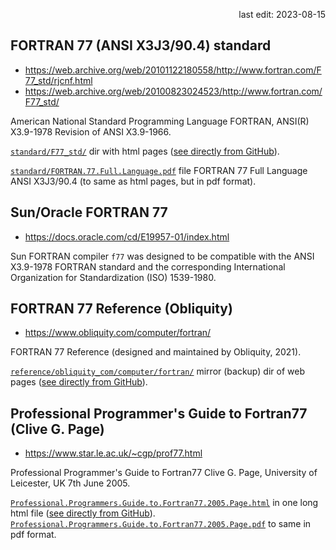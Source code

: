 <p align="right">last edit: 2023-08-15</p>

## FORTRAN 77 (ANSI X3J3/90.4) standard
* https://web.archive.org/web/20101122180558/http://www.fortran.com/F77_std/rjcnf.html
* https://web.archive.org/web/20100823024523/http://www.fortran.com/F77_std/

American National Standard Programming Language FORTRAN, ANSI(R) X3.9-1978
Revision of ANSI X3.9-1966.

[`standard/F77_std/`](standard/F77_std/) dir with html pages ([see directly from GitHub](https://raw.githack.com/musinsky/develop/master/fortran/FORTRAN77_doc/standard/F77_std/rjcnf.html)).

[`standard/FORTRAN.77.Full.Language.pdf`](standard/FORTRAN.77.Full.Language.pdf) file
FORTRAN 77 Full Language ANSI X3J3/90.4 (to same as html pages, but in pdf format).

## Sun/Oracle FORTRAN 77
* https://docs.oracle.com/cd/E19957-01/index.html

Sun FORTRAN compiler `f77` was designed to be compatible with the ANSI X3.9-1978
FORTRAN standard and the corresponding International Organization for
Standardization (ISO) 1539-1980.

## FORTRAN 77 Reference (Obliquity)
* https://www.obliquity.com/computer/fortran/

FORTRAN 77 Reference (designed and maintained by Obliquity, 2021).

[`reference/obliquity_com/computer/fortran/`](reference/obliquity_com/computer/fortran) mirror (backup) dir of web pages ([see directly from GitHub](https://raw.githack.com/musinsky/develop/master/fortran/FORTRAN77_doc/reference/obliquity_com/computer/fortran/index.html)).

## Professional Programmer's Guide to Fortran77 (Clive G. Page)
* https://www.star.le.ac.uk/~cgp/prof77.html

Professional Programmer's Guide to Fortran77 Clive G. Page, University of
Leicester, UK 7th June 2005.

[`Professional.Programmers.Guide.to.Fortran77.2005.Page.html`](Professional.Programmers.Guide.to.Fortran77.2005.Page.html) in one long html file ([see directly from GitHub](https://raw.githack.com/musinsky/develop/master/fortran/FORTRAN77_doc/Professional.Programmers.Guide.to.Fortran77.2005.Page.html)).
[`Professional.Programmers.Guide.to.Fortran77.2005.Page.pdf`](Professional.Programmers.Guide.to.Fortran77.2005.Page.pdf) to same in pdf format.
